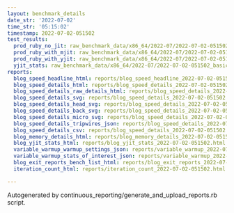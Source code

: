 ```yaml
---
layout: benchmark_details
date_str: '2022-07-02'
time_str: '05:15:02'
timestamp: 2022-07-02-051502
test_results:
  prod_ruby_no_jit: raw_benchmark_data/x86_64/2022-07/2022-07-02-051502_basic_benchmark_prod_ruby_no_jit.json
  prod_ruby_with_mjit: raw_benchmark_data/x86_64/2022-07/2022-07-02-051502_basic_benchmark_prod_ruby_with_mjit.json
  prod_ruby_with_yjit: raw_benchmark_data/x86_64/2022-07/2022-07-02-051502_basic_benchmark_prod_ruby_with_yjit.json
  yjit_stats: raw_benchmark_data/x86_64/2022-07/2022-07-02-051502_basic_benchmark_yjit_stats.json
reports:
  blog_speed_headline_html: reports/blog_speed_headline_2022-07-02-051502.html
  blog_speed_details_html: reports/blog_speed_details_2022-07-02-051502.html
  blog_speed_details_raw_details_html: reports/blog_speed_details_2022-07-02-051502.raw_details.html
  blog_speed_details_svg: reports/blog_speed_details_2022-07-02-051502.svg
  blog_speed_details_head_svg: reports/blog_speed_details_2022-07-02-051502.head.svg
  blog_speed_details_back_svg: reports/blog_speed_details_2022-07-02-051502.back.svg
  blog_speed_details_micro_svg: reports/blog_speed_details_2022-07-02-051502.micro.svg
  blog_speed_details_tripwires_json: reports/blog_speed_details_2022-07-02-051502.tripwires.json
  blog_speed_details_csv: reports/blog_speed_details_2022-07-02-051502.csv
  blog_memory_details_html: reports/blog_memory_details_2022-07-02-051502.html
  blog_yjit_stats_html: reports/blog_yjit_stats_2022-07-02-051502.html
  variable_warmup_warmup_settings_json: reports/variable_warmup_2022-07-02-051502.warmup_settings.json
  variable_warmup_stats_of_interest_json: reports/variable_warmup_2022-07-02-051502.stats_of_interest.json
  blog_exit_reports_bench_list_html: reports/blog_exit_reports_2022-07-02-051502.bench_list.html
  iteration_count_html: reports/iteration_count_2022-07-02-051502.html

---
```

Autogenerated by continuous_reporting/generate_and_upload_reports.rb script.
